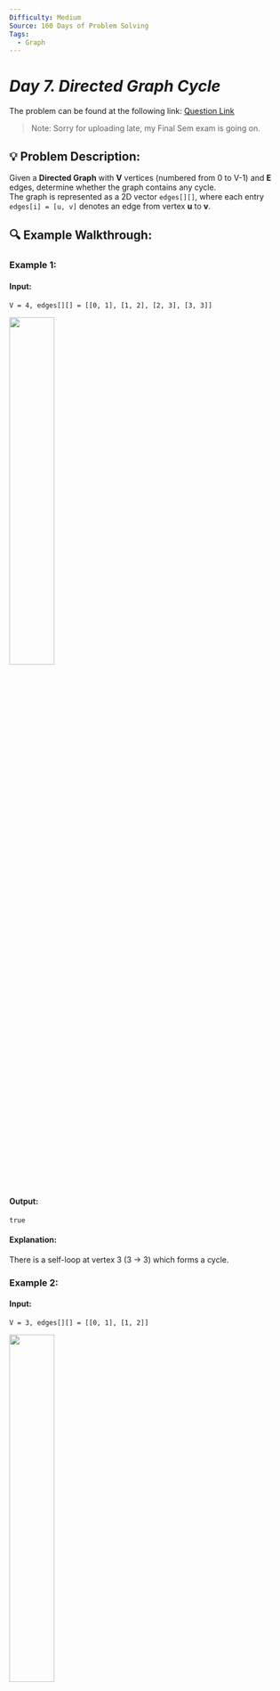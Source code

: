 ```yaml
---
Difficulty: Medium
Source: 160 Days of Problem Solving
Tags:
  - Graph
---
```


#  _Day 7. Directed Graph Cycle_ 


The problem can be found at the following link: [Question Link](https://www.geeksforgeeks.org/batch/gfg-160-problems/track/graph-gfg-160/problem/detect-cycle-in-a-directed-graph)

> Note: Sorry for uploading late, my Final Sem exam is going on.

## 💡 **Problem Description:**

Given a **Directed Graph** with **V** vertices (numbered from 0 to V-1) and **E** edges, determine whether the graph contains any cycle.  
The graph is represented as a 2D vector `edges[][]`, where each entry `edges[i] = [u, v]` denotes an edge from vertex **u** to **v**.


## 🔍 **Example Walkthrough:**

### **Example 1:**

#### **Input:**
```
V = 4, edges[][] = [[0, 1], [1, 2], [2, 3], [3, 3]]
```

<img src="https://github.com/user-attachments/assets/21442886-5a6a-4278-86ae-bc2b7d397a96" width="40%">

#### **Output:**
```
true
```

#### **Explanation:**
There is a self-loop at vertex 3 (3 -> 3) which forms a cycle.


### **Example 2:**

#### **Input:**
```
V = 3, edges[][] = [[0, 1], [1, 2]]
```

<img src="https://github.com/user-attachments/assets/e029ecbb-377d-4dcb-bf42-01eed3f04149" width="40%">

#### **Output:**
```
false
```

#### **Explanation:**
There is no cycle in the graph.


## 🎯 **My Approach:**

### **Kahn’s Algorithm (BFS-based Cycle Detection)**

1. **Build the Graph and Compute In-Degrees:**  
   - Convert the edge list into an adjacency list.
   - Compute the in-degree for each vertex.

2. **Initialize a Queue:**  
   - Add all vertices with zero in-degree into a queue.

3. **Process Vertices:**  
   - While the queue is not empty, remove a vertex and decrement the in-degree of its neighbors.
   - If any neighbor’s in-degree becomes zero, add it to the queue.
   - Count the number of vertices processed.

4. **Cycle Check:**  
   - If the count of processed vertices is not equal to V, a cycle exists.

## 🕒 **Time and Auxiliary Space Complexity**

- **Expected Time Complexity:** O(V + E), since each vertex and edge is processed once.
- **Expected Auxiliary Space Complexity:** O(V + E), due to the in-degree array, adjacency list, and queue.

## 📝 **Solution Code**

## **Code (Java)**

```java
class Solution {
    public boolean isCyclic(int V, int[][] edges) {
        List<Integer>[] g = new ArrayList[V];
        int[] in = new int[V];
        for (int i = 0; i < V; i++) g[i] = new ArrayList<>();
        for (int[] e : edges) { g[e[0]].add(e[1]); in[e[1]]++; }
        Queue<Integer> q = new ArrayDeque<>();
        for (int i = 0; i < V; i++) if (in[i] == 0) q.add(i);
        int c = 0;
        while (!q.isEmpty()) {
            int u = q.poll(); c++;
            for (int v : g[u]) if (--in[v] == 0) q.add(v);
        }
        return c != V;
    }
}
```
## 🎯 **Contribution and Support:**

For discussions, questions, or doubts related to this solution, feel free to connect on LinkedIn: [Any Questions](https://www.linkedin.com/in/sanjana-yadav007). Let’s make this learning journey more collaborative!

⭐ **If you find this helpful, please give this repository a star!** ⭐

---
